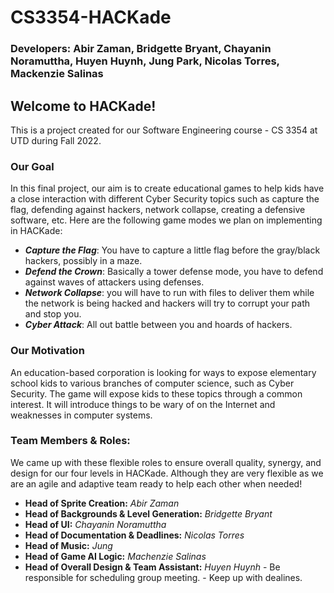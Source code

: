 # CS3354-HACKade
### Developers: Abir Zaman, Bridgette Bryant, Chayanin Noramuttha, Huyen Huynh, Jung Park, Nicolas Torres, Mackenzie Salinas


## Welcome to HACKade!

This is a project created for our Software Engineering course - CS 3354 at UTD during Fall 2022.

### Our Goal
In this final project, our aim is to create educational games to help kids have a close interaction with different Cyber Security topics such as capture the flag, defending against hackers, network collapse, creating a defensive software, etc. Here are the following game modes we plan on implementing in HACKade:
- ***Capture the Flag***: You have to capture a little flag before the gray/black hackers, possibly in a maze.
- ***Defend the Crown***: Basically a tower defense mode, you have to defend against waves of attackers using defenses.
- ***Network Collapse***: you will have to run with files to deliver them while the network is being hacked and hackers will try to corrupt your path and stop you.
- ***Cyber Attack***: All out battle between you and hoards of hackers.

### Our Motivation
An education-based corporation is looking for ways to expose elementary school kids to various branches of computer science, such as Cyber Security. The game will expose kids to these topics through a common interest. It will introduce things to be wary of on the Internet and weaknesses in computer systems.


### Team Members & Roles:
We came up with these flexible roles to ensure overall quality, synergy, and design for our four levels in HACKade. Although they are very flexible as we are an agile and adaptive team ready to help each other when needed!
- **Head of Sprite Creation:** *Abir Zaman*
- **Head of Backgrounds & Level Generation:** *Bridgette Bryant*
- **Head of UI:** *Chayanin Noramuttha*
- **Head of Documentation & Deadlines:** *Nicolas Torres*
- **Head of Music:** *Jung*
- **Head of Game AI Logic:** *Machenzie Salinas*
- **Head of Overall Design & Team Assistant:** *Huyen Huynh*
      - Be responsible for scheduling group meeting.
      - Keep up with dealines.
     

